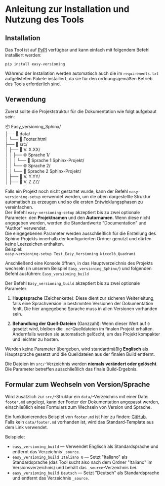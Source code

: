 # Anleitung zur Installation und Nutzung des Tools

## Installation

Das Tool ist auf [PyPI](https://pypi.org/project/Easy-versioning/) verfügbar und kann einfach mit folgendem Befehl installiert werden:

`pip install easy-versioning`

Während der Installation werden automatisch auch die im `requirements.txt` aufgelisteten Pakete installiert, da sie für den ordnungsgemäßen Betrieb des Tools erforderlich sind.

## Verwendung

Zuerst sollte die Projektstruktur für die Dokumentation wie folgt aufgebaut sein:

📦 Easy_versioning_Sphinx/  
├── 📂 data/  
│   └── 📄 Footer.html  
├── 📂 src/  
│   ├── 📁 V. X.XX/  
│   │   ├── 🌐 Sprache 1/  
│   │   │   └── 📘 Sprache 1 Sphinx-Projekt/  
│   │   └── 🌐 Sprache 2/  
│   │       └── 📘 Sprache 2 Sphinx-Projekt/  
│   ├── 📁 V. Y.YY/  
│   ├── 📁 V. Z.ZZ/

Falls ein Projekt noch nicht gestartet wurde, kann der Befehl `easy-versioning-setup` verwendet werden, um die oben dargestellte Struktur automatisch zu erzeugen und so die ersten Entwicklungsphasen zu vereinfachen.  
Der Befehl `easy-versioning-setup` akzeptiert bis zu zwei optionale Parameter: den **Projektnamen** und den **Autornamen**. Wenn diese nicht angegeben werden, werden die Standardwerte "Documentation" und "Author" verwendet.  
Die eingegebenen Parameter werden ausschließlich für die Erstellung des Sphinx-Projekts innerhalb der konfigurierten Ordner genutzt und dürfen keine Leerzeichen enthalten.  
Beispiel:  
`easy-versioning-setup Test_Easy_Versioning Niccolò_Quadrani`

Anschließend eine Konsole öffnen, in das Hauptverzeichnis des Projekts wechseln (in unserem Beispiel `Easy_versioning_Sphinx/`) und folgenden Befehl ausführen: `Easy_versioning_build`

Der Befehl `Easy_versioning_build` akzeptiert bis zu zwei optionale Parameter:

1. **Hauptsprache** (Zeichenkette): Diese dient zur sicheren Weiterleitung, falls eine Sprachversion in bestimmten Versionen der Dokumentation fehlt. Die hier angegebene Sprache muss in allen Versionen vorhanden sein.

2. **Behandlung der Quell-Dateien** (Ganzzahl): Wenn dieser Wert auf `0` gesetzt wird, bleiben die `.md`-Quelldateien im finalen Projekt erhalten. Andernfalls werden sie automatisch gelöscht, um das Projekt kompakter und leichter zu hosten.

Werden keine Parameter übergeben, wird standardmäßig **Englisch** als Hauptsprache gesetzt und die Quelldateien aus der finalen Build entfernt.

Die Dateien im `src/`-Verzeichnis werden **niemals verändert oder gelöscht**. Die Parameter betreffen ausschließlich das finale Build-Ergebnis.

## Formular zum Wechseln von Version/Sprache

Wird zusätzlich zur `src/`-Struktur ein `data/`-Verzeichnis mit einer Datei `footer.md` angelegt, kann der Footer der Dokumentation angepasst werden, einschließlich eines Formulars zum Wechseln von Version und Sprache.

Ein funktionierendes Beispiel von `footer.md` ist hier zu finden: [GitHub](https://github.com/Quadra-Ryo/Easy-versioning-sphinx/blob/main/Easy_versioning/footer.md).  
Falls kein `data/footer.md` vorhanden ist, wird das Standard-Template aus dem Link verwendet.

Beispiele:  
- `easy_versioning_build` — Verwendet Englisch als Standardsprache und entfernt das Verzeichnis `_source`.  
- `easy_versioning_build Italiano 0` — Setzt "Italiano" als Standardsprache (das Tool sucht also nach dem Ordner "Italiano" im Versionsverzeichnis) und behält das `_source`-Verzeichnis bei.  
- `easy_versioning_build Deutsch` — Setzt "Deutsch" als Standardsprache und entfernt das Verzeichnis `_source`.